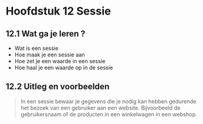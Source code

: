 
# Hoofdstuk 12 Sessie 

## 12.1 Wat ga je leren ?

- Wat is een sessie
- Hoe maak je een sessie aan
- Hoe zet je een waarde in een sessie
- Hoe haal je een waarde op in de sessie

## 12.2 Uitleg en voorbeelden

> In een sessie bewaar je gegevens die je nodig kan hebben gedurende het bezoek van een gebruiker aan een website. Bijvoorbeeld de gebruikersnaam of de producten in een winkelwagen in een webshop.




